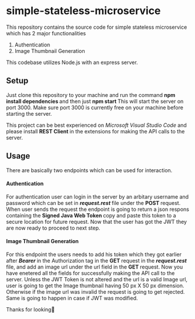 # simple-stateless-microservice
This repository contains the source code for simple stateless microservice which has 2 major functionalities
<ol>
<li> Authentication </li>
<li> Image Thumbnail Generation </li>
</ol>

This codebase utilizes Node.js with an express server.

<h2> Setup </h2>
<p> Just clone this repository to your machine and run the command <strong> npm install dependencies </strong> and then just <strong> npm start </strong> This will start
the server on port 3000. Make sure port 3000 is currently free on your machine before starting the server. </p>
<p> This project can be best experienced on <em> Microsoft Visual Studio Code </em> and please install <strong> REST Client </strong>
in the extensions for making the API calls to the server. </p>

<h2> Usage </h2>
There are basically two endpoints which can be used for interaction.
<h4> Authentication </h4>
</p>
For authentication user can login in the server by an arbitary username and password which can be set in <strong> <em> request.rest </em> </strong> file
under the <strong> POST </strong> request. When user sends the request the endpoint is going to return a json respons containing the
 <strong> Signed Java Web Token </strong> copy and paste this token to a secure location for future request. Now that the user has got the JWT
they are now ready to proceed to next step. </p>
<h4> Image Thumbnail Generation </h4>
<p> For this endpoint the users needs to add his token which they got earlier after <strong> <em> Bearer </em> </strong> in the Authorization tag in 
the <strong> GET </strong> request in the <strong> <em> request.rest </em> </strong> file, and add an image url under the url field in the <strong> GET </strong> request.
Now you have enetered all the fields for successfully making the API call to the server. Unless the JWT Token is not altered and the url
is a valid Image url, user is going to get the Image thumbnail having 50 px X 50 px dimension. Otherwise if the image url was invalid the 
request is going to get rejected. Same is going to happen in case if JWT was modified.
</p>

Thanks for looking💙
